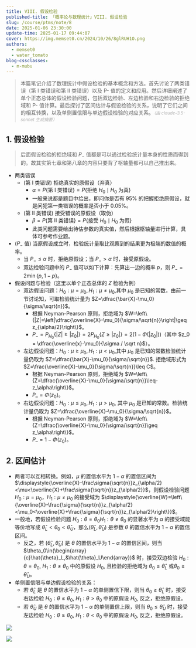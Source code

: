 ```yaml
---
title: VIII. 假设检验
published-title: 「概率论与数理统计」VIII. 假设检验
slug: /course/ptms/note/8
date: 2025-01-06 23:30:00
update-time: 2025-01-17 09:44:07
cover: https://img.memset0.cn/2024/10/26/8glRUH1O.png
authors:
  - memset0
  - water_tomato
blog-cssclasses:
  - m-mubu
---
```


> 本篇笔记介绍了数理统计中假设检验的基本概念和方法。首先讨论了两类错误（第 I 类错误和第 II 类错误）以及 P- 值的定义和应用。然后详细阐述了单个正态总体的假设检验问题，包括双边检验、左边检验和右边检验的拒绝域和 P- 值计算。最后探讨了区间估计与假设检验的关系，说明了它们之间的相互转换，以及单侧置信限与单边假设检验的对应关系。<small style="font-style: italic; opacity: 0.5">（由 claude-3.5-sonnet 生成摘要）</small>

<!-- more -->

## 1. 假设检验

> 后面假设检验的拒绝域和 $P_{-}$ 值都是可以通过检验统计量本身的性质而得到的。故其实第七章和第八章的内容只要背了枢轴量都可以自己推出来。

- 两类错误
    - <span class="m-definition">(第 I 类错误)</span> 拒绝真实的原假设（弃真）
        - $\alpha=P\{ \text{第 I 类错误} \}=P\{ \text{拒绝 }H_{0} \mid H_{0}\text{ 为真} \}$
        - 一般来说都是题目中给出，即问你是否有 $95\%$ 的把握拒绝原假设，就是问犯第一类错误的概率是否小于 $0.05\%$。
    - <span class="m-definition">(第 II 类错误)</span> 接受错误的原假设（取伪）
        - $\beta=P\{ \text{第 II 类错误} \}=P \{ \text{接受 }H_{0} \mid H_{0} \text{ 为假} \}$
        - 此类问题需要给出待估参数的真实值，然后根据枢轴量进行计算，具体可参考作业题。
- <span class="m-definition">($P_-$ 值)</span> 当原假设成立时，检验统计量取比观察到的结果更为极端的数值的概率。
    - 当 $P_{-} \leq \alpha$ 时，拒绝原假设；当 $P_{-} > \alpha$ 时，接受原假设。
    - 双边检验问题中的 $P_{-}$ 值可以如下计算：先算出一边的概率 $p$，则 $P_{-} = 2 \min \{ p,1-p \}$。
- 假设问题与检验（这里以单个正态总体的 $Z$ 检验为例）
    - 双边假设问题：$H_0:\mu=\mu_0,H_1:\mu\neq\mu_0$,其中 $\mu_0$ 是已知的常数，由前一节讨论知，可取检验统计量为 $Z=\dfrac{\bar{X}-\mu_0}{\sigma/\sqrt{n}}$。
        - 根据 Neyman-Pearson 原则，拒绝域为 $W=\left\{|Z|=\left|\dfrac{\overline{X}-\mu_0}{\sigma/\sqrt{n}}\right|\geq z_{\alpha/2}\right\}$。
        - $P_-=P_{H_0}\left\{| Z|\geq| z_0|\right\}=2P_{H_0}\left\{Z\geq| z_0|\right\}=2(1-\Phi(| z_0|))$（其中 $z_0 = \dfrac{\overline{x}-\mu_0}{\sigma / \sqrt n}$）。
    - 左边假设问题：$H_0:\mu\geq \mu_0,H_1: \mu< \mu_0$,其中 $\mu_0$ 是已知的常数检验统计量仍取为 $Z=\dfrac{\bar{X}-\mu_0}{\sigma/\sqrt{n}}$. 拒绝域形式为 $Z=\frac{\overline{X}-\mu_0}{\sigma/\sqrt{n}}\leq C$。
        - 根据 Neyman-Pearson 原则，拒绝域为 $W=\left\{Z=\dfrac{\overline{X}-\mu_0}{\sigma/\sqrt{n}}\leq-z_\alpha\right\}$。
        - $P\_ = \Phi(z_0)$。
    - 右边假设问题：$H_0:\mu\leq\mu_0,H_1:\mu>\mu_0$, 其中 $\mu_0$ 是已知的常数。检验统计量仍取为 $Z=\dfrac{\overline{X}-\mu_0}{\sigma/\sqrt{n}}$。
        - 根据 Neyman-Pearson 原则，拒绝域为 $W=\left\{Z=\dfrac{\overline{X}-\mu_0}{\sigma/\sqrt{n}}\geq z_\alpha\right\}$。
        - $P\_ = 1-\Phi(z_0)$。

## 2. 区间估计

- 两者可以互相转换。例如，$\mu$ 的置信水平为 $1-\alpha$ 的置信区间为 $\displaystyle{\overline{X}-\frac\sigma{\sqrt{n}}z_{\alpha/2}<\mu<\overline{X}+\frac\sigma{\sqrt{n}}z_{\alpha/2}}$，则假设检验问题 $H_0:\mu=\mu_0$，$H_1:\mu\neq\mu_0$ 的接受域为 $\displaystyle{\overline{W}=\left\{\overline{X}-\frac{\sigma}{\sqrt{n}}z_{\alpha/2}<\mu_0<\overline{X}+\frac{\sigma}{\sqrt{n}}z_{\alpha/2}\right\}}$。
- 一般地，若假设检验问题 $H_0: \theta = \theta _0H_1: \theta \neq \theta _0$ 的显著水平为 $\alpha$ 的接受域能等价地写成 $\hat{\theta}_L<\theta_0<\hat{\theta}_U$，那么($\hat{\theta}_L,\hat{\theta}_U)$ 是参数 $\theta$ 的置信水平为 $1-\alpha$ 的置信区间。
    - 反之，若 ($\hat{\theta}_L,\hat{\theta}_U$) 是 $\theta$ 的置信水平为 $1-\alpha$ 的置信区间，则当 $\theta_0\in(\begin{array}{c}\hat{\theta}_L,&\hat{\theta}_U\end{array})$ 时，接受双边检验 $H_0: \theta = \theta _0$, $H_1: \theta \neq \theta _0$ 中的原假设 $H_0$, 且检验的拒绝域为 $\theta _0\leq \hat{\theta } _L$ 或$\theta_0\geq\hat{\theta}_U$。
- 单侧置信限与单边假设检验的关系：
    - 若 $\hat{\theta}_L$ 是 $\theta$ 的置信水平为 $1-\alpha$ 的单侧置信下限，则当 $\theta_0\geq\hat{\theta}_L$ 时，接受右边检验 $H_0: \theta \leq \theta _0$, $H_1: \theta > \theta _0$ 中的原假设 $H_0$, 反之，拒绝原假设。
    - 若 $\hat{\theta}_U$ 是 $\theta$ 的置信水平为 $1-\alpha$ 的单侧置信上限，则当 $\theta_0\leq\hat{\theta}_U$ 时，接受左边检验 $H_0: \theta \geq \theta _0$, $H_1: \theta < \theta _0$ 中的原假设 $H_0$, 反之，拒绝原假设。

![](https://img.memset0.cn/2025/01/13/Q2KcljXM.png)

![](https://img.memset0.cn/2025/01/13/9pFWgfcU.png)
